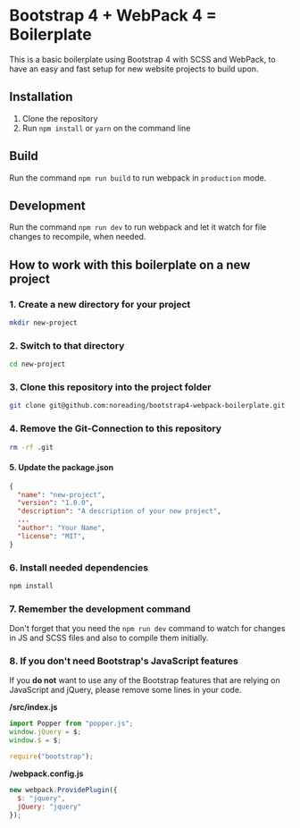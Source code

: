 # Bootstrap 4 + WebPack 4 = Boilerplate

This is a basic boilerplate using Bootstrap 4 with SCSS and WebPack, to have an easy and fast setup for new website projects to build upon.

## Installation

1. Clone the repository
2. Run `npm install` or `yarn` on the command line

## Build

Run the command `npm run build` to run webpack in `production` mode.

## Development

Run the command `npm run dev` to run webpack and let it watch for file changes to recompile, when needed.

## How to work with this boilerplate on a new project

### 1. Create a new directory for your project

```bash
mkdir new-project
```

### 2. Switch to that directory

```bash
cd new-project
```

### 3. Clone this repository into the project folder

```bash
git clone git@github.com:noreading/bootstrap4-webpack-boilerplate.git .
```

### 4. Remove the Git-Connection to this repository

```bash
rm -rf .git
```

#### 5. Update the package.json

```JSON
{
  "name": "new-project",
  "version": "1.0.0",
  "description": "A description of your new project",
  ...
  "author": "Your Name",
  "license": "MIT",
}
```

### 6. Install needed dependencies

```bash
npm install
```

### 7. Remember the development command

Don't forget that you need the `npm run dev` command to watch for changes in JS and SCSS files and also to compile them initially.

### 8. If you don't need Bootstrap's JavaScript features

If you **do not** want to use any of the Bootstrap features that are relying on JavaScript and jQuery, please remove some lines in your code.

**/src/index.js**

```javascript
import Popper from "popper.js";
window.jQuery = $;
window.$ = $;

require("bootstrap");
```

**/webpack.config.js**

```javascript
new webpack.ProvidePlugin({
  $: "jquery",
  jQuery: "jquery"
});
```
